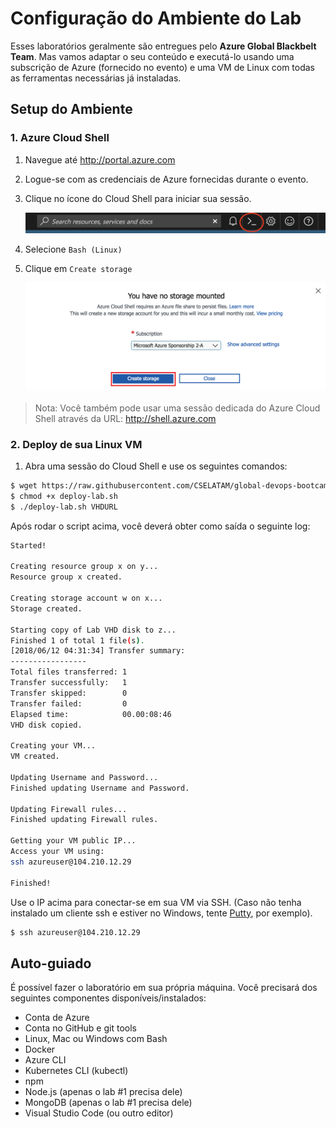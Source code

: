 # Configuração do Ambiente do Lab

Esses laboratórios geralmente são entregues pelo **Azure Global Blackbelt Team**. Mas vamos adaptar o seu conteúdo e executá-lo usando uma subscrição de Azure (fornecido no evento) e uma VM de Linux com todas as ferramentas necessárias já instaladas.

## Setup do Ambiente

### 1. Azure Cloud Shell

1. Navegue até http://portal.azure.com
2. Logue-se com as credenciais de Azure fornecidas durante o evento.
3. Clique no ícone do Cloud Shell para iniciar sua sessão.

    ![alt text](img/cloud-shell-start.png)

4. Selecione `Bash (Linux)`

5. Clique em `Create storage`

    ![alt text](img/cloud-show-directly.png)

> Nota: Você também pode usar uma sessão dedicada do Azure Cloud Shell através da URL: http://shell.azure.com 

### 2. Deploy de sua Linux VM

1. Abra uma sessão do Cloud Shell e use os seguintes comandos:

```bash
$ wget https://raw.githubusercontent.com/CSELATAM/global-devops-bootcamp/master/resources/deploy-lab.sh
$ chmod +x deploy-lab.sh
$ ./deploy-lab.sh VHDURL
```

Após rodar o script acima, você deverá obter como saída o seguinte log:

```bash
Started!

Creating resource group x on y...
Resource group x created.

Creating storage account w on x...
Storage created.

Starting copy of Lab VHD disk to z...
Finished 1 of total 1 file(s).
[2018/06/12 04:31:34] Transfer summary:
-----------------
Total files transferred: 1
Transfer successfully:   1
Transfer skipped:        0
Transfer failed:         0
Elapsed time:            00.00:08:46
VHD disk copied.

Creating your VM...
VM created.

Updating Username and Password...
Finished updating Username and Password.

Updating Firewall rules...
Finished updating Firewall rules.

Getting your VM public IP...
Access your VM using:
ssh azureuser@104.210.12.29

Finished!
```

Use o IP acima para conectar-se em sua VM via SSH. (Caso não tenha instalado um cliente ssh e estiver no Windows, tente [Putty](https://www.putty.org/), por exemplo).

```bash
$ ssh azureuser@104.210.12.29
```

## Auto-guiado

É possível fazer o laboratório em sua própria máquina. Você precisará dos seguintes componentes disponíveis/instalados:

* Conta de Azure
* Conta no GitHub e git tools
* Linux, Mac ou Windows com Bash
* Docker
* Azure CLI
* Kubernetes CLI (kubectl)
* npm
* Node.js (apenas o lab #1 precisa dele)
* MongoDB (apenas o lab #1 precisa dele)
* Visual Studio Code (ou outro editor)
